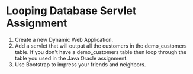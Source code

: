 # Looping Database Servlet Assignment

1. Create a new Dynamic Web Application. 
2. Add a servlet that will output all the customers in the demo\_customers table. If you don't have a demo\_customers table then loop through the table you used in the Java Oracle assignment.
3. Use Bootstrap to impress your friends and neighbors.

